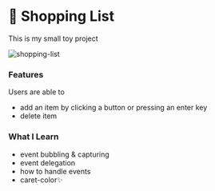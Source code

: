 
# 🛒 Shopping List

This is my small toy project

![shopping-list](https://user-images.githubusercontent.com/69155242/116417876-9f784a00-a876-11eb-9bdc-f010e6810f44.gif)


### Features
Users are able to
- add an item by clicking a button or pressing an enter key
- delete item

### What I Learn
- event bubbling & capturing
- event delegation
- how to handle events
- caret-color✨

